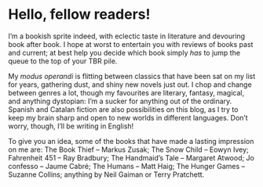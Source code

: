 # Hello, fellow readers!

I’m a bookish sprite indeed, with eclectic taste in literature and devouring book after book. I hope at worst to entertain you with reviews of books past and current; at best help you decide which book simply *has* to jump the queue to the top of your TBR pile.

My *modus operandi* is flitting between classics that have been sat on my list for years, gathering dust, and shiny new novels just out. I chop and change between genres a lot, though my favourites are literary, fantasy, magical, and anything dystopian: I’m a sucker for anything out of the ordinary. Spanish and Catalan fiction are also possibilities on this blog, as I try to keep my brain sharp and open to new worlds in different languages. Don’t worry, though, I’ll be writing in English!

To give you an idea, some of the books that have made a lasting impression on me are: The Book Thief – Markus Zusak; The Snow Child – Eowyn Ivey; Fahrenheit 451 – Ray Bradbury; The Handmaid’s Tale – Margaret Atwood; Jo confesso – Jaume Cabré; The Humans – Matt Haig; The Hunger Games – Suzanne Collins; anything by Neil Gaiman or Terry Pratchett.
